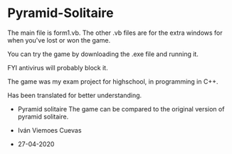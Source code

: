 # Pyramid-Solitaire

The main file is form1.vb.
The other .vb files are for the extra windows for when you've lost or won the game.

You can try the game by downloading the .exe file and running it. 

FYI antivirus will probably block it.


The game was my exam project for highschool, in programming in C++.

Has been translated for better understanding.


* Pyramid solitaire
The game can be compared to the original version of pyramid solitaire.

* Iván Viemoes Cuevas
* 27-04-2020

